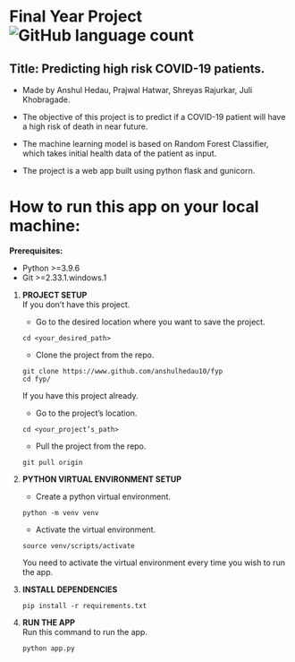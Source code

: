# Final Year Project ![GitHub language count](https://img.shields.io/github/languages/count/anshulhedau10/fyp?color=green)

## Title: Predicting high risk COVID-19 patients.
- Made by Anshul Hedau, Prajwal Hatwar, Shreyas Rajurkar, Juli Khobragade.

- The objective of this project is to predict if a COVID-19 patient will have a high risk of death in near future.
- The machine learning model is based on Random Forest Classifier, which takes initial health data of the patient as input.
- The project is a web app built using python flask and gunicorn.

# How to run this app on your local machine:
**Prerequisites:**
- Python >=3.9.6
- Git >=2.33.1.windows.1

1. **PROJECT SETUP**  
    If you don’t have this project.
    - Go to the desired location where you want to save the project.
    ```
    cd <your_desired_path>
    ```
    - Clone the project from the repo.
    ```
    git clone https://www.github.com/anshulhedau10/fyp
    cd fyp/
    ```

    If you have this project already.
    - Go to the project’s location.
    ```
    cd <your_project’s_path>
    ```
    - Pull the project from the repo.
    ```
    git pull origin
    ```

2. **PYTHON VIRTUAL ENVIRONMENT SETUP**  
    - Create a python virtual environment.
    ```
    python -m venv venv
    ```
    - Activate the virtual environment.
    ```
    source venv/scripts/activate
    ```

    You need to activate the virtual environment every time you wish to run the app.

3. **INSTALL DEPENDENCIES**  
    ```
    pip install -r requirements.txt
    ```

4. **RUN THE APP**  
    Run this command to run the app.
    ```
    python app.py
    ```

